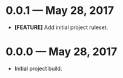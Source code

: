 # 0.0.1 &mdash; May 28, 2017

- **[FEATURE]** Add initial project ruleset.


# 0.0.0 &mdash; May 28, 2017

- Initial project build.
